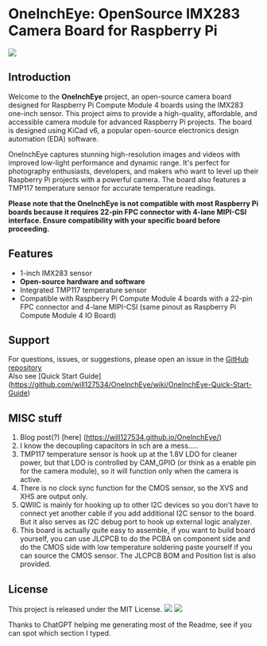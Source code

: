 # OneInchEye: OpenSource IMX283 Camera Board for Raspberry Pi
![](https://imgur.com/olbFNfe.jpg)
## Introduction
Welcome to the **OneInchEye** project, an open-source camera board designed for Raspberry Pi Compute Module 4 boards using the IMX283 one-inch sensor. This project aims to provide a high-quality, affordable, and accessible camera module for advanced Raspberry Pi projects. The board is designed using KiCad v6, a popular open-source electronics design automation (EDA) software.

OneInchEye captures stunning high-resolution images and videos with improved low-light performance and dynamic range. It's perfect for photography enthusiasts, developers, and makers who want to level up their Raspberry Pi projects with a powerful camera. The board also features a TMP117 temperature sensor for accurate temperature readings.

**Please note that the OneInchEye is not compatible with most Raspberry Pi boards because it requires 22-pin FPC connector with 4-lane MIPI-CSI interface. Ensure compatibility with your specific board before proceeding.**

## Features
* 1-inch IMX283 sensor
* **Open-source hardware and software**
* Integrated TMP117 temperature sensor
* Compatible with Raspberry Pi Compute Module 4 boards with a 22-pin FPC connector and 4-lane MIPI-CSI (same pinout as Raspberry Pi Compute Module 4 IO Board)

## Support
For questions, issues, or suggestions, please open an issue in the [GitHub repository](https://github.com/will127534/OneInchEye/issues)  
Also see [Quick Start Guide] (https://github.com/will127534/OneInchEye/wiki/OneInchEye-Quick-Start-Guide)


## MISC stuff  
1. Blog post(?) [here] (https://will127534.github.io/OneInchEye/) 
1. I know the decoupling capacitors in sch are a mess.....  
2. TMP117 temperature sensor is hook up at the 1.8V LDO for cleaner power, but that LDO is controlled by CAM_GPIO (or think as a enable pin for the camera module), so it will function only when the camera is active.  
3. There is no clock sync function for the CMOS sensor, so the XVS and XHS are output only.  
4. QWIIC is mainly for hooking up to other I2C devices so you don't have to connect yet another cable if you add additional I2C sensor to the board. But it also serves as I2C debug port to hook up external logic analyzer.  
5. This board is actually quite easy to assemble, if you want to build board yourself, you can use JLCPCB to do the PCBA on component side and do the CMOS side with low temperature soldering paste yourself if you can source the CMOS sensor. The JLCPCB BOM and Position list is also provided.

## License
This project is released under the MIT License.
![](https://i.imgur.com/5n1qKnF.png)
![](https://i.imgur.com/auB4iKB.png)


Thanks to ChatGPT helping me generating most of the Readme, see if you can spot which section I typed.
